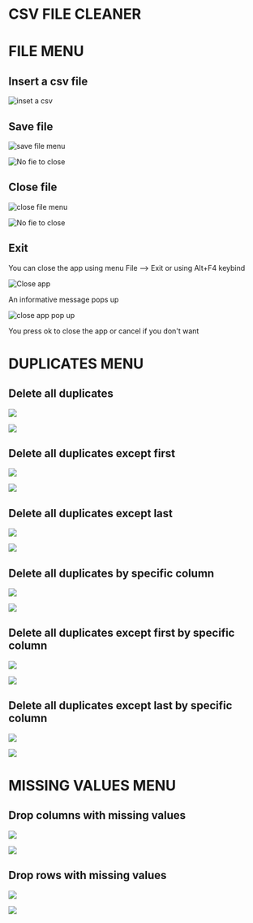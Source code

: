 # CSV FILE CLEANER

# FILE MENU

## Insert a csv file

<p><img src = "doc images/file/insert file menu.png" title="inset a csv"/></p>

## Save file

<p><img src = "doc images/file/savefilemenu.png" title="save file menu"/></p>

<p><img src = "doc images/file/no csv to save.png" title="No fie to close"/></p>

## Close file

<p><img src="doc images/file/closefmenu.png" title = "close file menu"/></p>

<p><img src = "doc images/file/no file to close error.png" title="No fie to close"/></p>

## Exit

You can close the app using menu File --> Exit or using Alt+F4 keybind

<p><img src = "doc images/file/close app.png" title="Close app"/> </p>

An informative message pops up

<p><img src ="doc images/file/close app pop up.png" title="close app pop up"/> </p>

You press ok to close the app or cancel if you don't want

# DUPLICATES MENU

## Delete all duplicates

<p><img src="doc images/duplicates/delete all duplicates menu.png"/></p>

<p><img src="doc images/duplicates/no imported error.png"/></p>

## Delete all duplicates except first

<p><img src="doc images/duplicates/delete all duplicates except first menu.png"/></p>

<p><img src="doc images/duplicates/no imported error.png"/></p>

## Delete all duplicates except last

<p><img src="doc images/duplicates/delete all duplicates except last menu.png"/></p>

<p><img src="doc images/duplicates/no imported error.png"/></p>

## Delete all duplicates by specific column

<p><img src="doc images/duplicates/delete all duplicates by specific column menu.png"/></p>

<p><img src="doc images/duplicates/no imported error.png"/></p>

## Delete all duplicates except first by specific column

<p><img src="doc images/duplicates/delete all duplicates except first by specific column menu.png"/></p>

<p><img src="doc images/duplicates/no imported error.png"/></p>

## Delete all duplicates except last by specific column

<p><img src="doc images/duplicates/delete all duplicates except last by specific column menu.png"/></p>

<p><img src="doc images/duplicates/no imported error.png"/></p>

# MISSING VALUES MENU

## Drop columns with missing values

<p><img src="doc images/missing values/drop columns with missing values menu.png"/></p>

<p><img src="doc images/missing values/no imported error.png"/></p>

## Drop rows with missing values

<p><img src="doc images/missing values/drop rows with missing values.png"/></p>

<p><img src="doc images/missing values/no imported error.png"/></p>